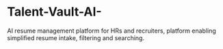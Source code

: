 # Talent-Vault-AI-
AI resume management platform for HRs and recruiters, platform enabling simplified resume intake, filtering and searching.
